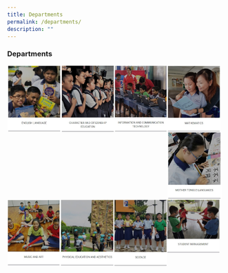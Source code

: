 ```yaml
---
title: Departments
permalink: /departments/
description: ""
---
```

### **Departments**

<p><a href="https://staging.d2fm9eecd3ej28.amplifyapp.com/departments/english/">
<img style="width:25%" src="/images/department1.jpg" align=left>
</a></p>

<p><a href="https://staging.d2fm9eecd3ej28.amplifyapp.com/departments/cce/">
<img style="width:24.4%" src="/images/department2.jpg" align=left>
</a></p>

<p><a href="https://staging.d2fm9eecd3ej28.amplifyapp.com/departments/ict/">
<img style="width:24.5%" src="/images/department3.jpg" align=left>
</a></p>

<p><a href="https://staging.d2fm9eecd3ej28.amplifyapp.com/departments/mathematics/">
<img style="width:24.4%" src="/images/department4.jpg" align=left>
</a></p>

<br><br><br>
<br><br><br>

<p><a href="https://staging.d2fm9eecd3ej28.amplifyapp.com/departments/mother-tongue/">
<img style="width:25%" src="/images/department5.jpg" align=left>
</a></p>

<p><a href="https://staging.d2fm9eecd3ej28.amplifyapp.com/departments/music-and-art/">
<img style="width:24.7%" src="/images/department6.jpg" align=left>
</a></p>

<p><a href="https://staging.d2fm9eecd3ej28.amplifyapp.com/departments/pe-and-aesthetics/">
<img style="width:24.5%" src="/images/department7.jpg" align=left>
</a></p>

<p><a href="https://staging.d2fm9eecd3ej28.amplifyapp.com/departments/science/">
<img style="width:24.4%" src="/images/department8.jpg" align=left>
</a></p>

<br><br><br>
<br><br><br>

<p><a href="https://staging.d2fm9eecd3ej28.amplifyapp.com/departments/student-management/">
<img style="width:24.4%" src="/images/department9.jpg" align=left>
</a></p>